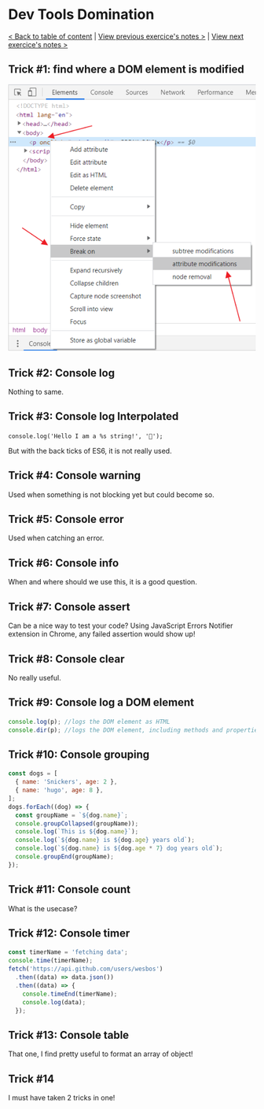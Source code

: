 # Dev Tools Domination

[< Back to table of content](../../README.md) |
[View previous exercice's notes >](../08-Fun.with.HTML5.Canvas/Notes.md) |
[View next exercice's notes >](../10-Hold.Shift.and.Check.Checkboxes/Notes.md)

## Trick #1: find where a DOM element is modified

![trick1](Assets/trick1.png)

## Trick #2: Console log

Nothing to same.

## Trick #3: Console log Interpolated

`console.log('Hello I am a %s string!', '💩');`

But with the back ticks of ES6, it is not really used.

## Trick #4: Console warning

Used when something is not blocking yet but could become so.

## Trick #5: Console error

Used when catching an error.

## Trick #6: Console info

When and where should we use this, it is a good question.

## Trick #7: Console assert

Can be a nice way to test your code?
Using JavaScript Errors Notifier extension in Chrome, any failed assertion would show up!

## Trick #8: Console clear

No really useful.

## Trick #9: Console log a DOM element

```js
console.log(p); //logs the DOM element as HTML
console.dir(p); //logs the DOM element, including methods and properties
```

## Trick #10: Console grouping

```js
const dogs = [
  { name: 'Snickers', age: 2 },
  { name: 'hugo', age: 8 },
];
dogs.forEach((dog) => {
  const groupName = `${dog.name}`;
  console.groupCollapsed(groupName));
  console.log(`This is ${dog.name}`);
  console.log(`${dog.name} is ${dog.age} years old`);
  console.log(`${dog.name} is ${dog.age * 7} dog years old`);
  console.groupEnd(groupName);
});
```

## Trick #11: Console count

What is the usecase?

## Trick #12: Console timer

```js
const timerName = 'fetching data';
console.time(timerName);
fetch('https://api.github.com/users/wesbos')
  .then((data) => data.json())
  .then((data) => {
    console.timeEnd(timerName);
    console.log(data);
  });
```

## Trick #13: Console table

That one, I find pretty useful to format an array of object!

## Trick #14

I must have taken 2 tricks in one!

